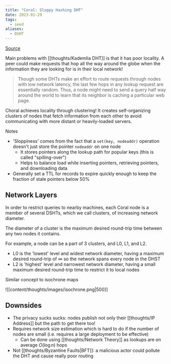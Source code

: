 ```yaml
---
title: "Coral: Sloppy Hashing DHT"
date: 2023-01-29
tags:
  - seed
aliases:
  - DSHT
---
```


[Source](https://www.cs.princeton.edu/~mfreed/docs/coral-iptps03.pdf)

Main problems with [[thoughts/Kademlia DHT]] is that it has poor locality. A peer could make requests that hop all the way around the globe when the information they are looking for is in their local network!

> Though some DHTs make an effort to route requests through nodes with low network latency, the last few hops in any lookup request are essentially random. Thus, a node might need to send a query half way around the world to learn that its neighbor is caching a particular web page.

Choral achieves locality through clustering! It creates self-organizing clusters of nodes that fetch information from each other to avoid communicating with more distant or heavily-loaded servers.

Notes

- 'Sloppiness' comes from the fact that a `set(key, nodeaddr)` operation doesn't just store the pointer `nodeaddr` on one node
  - It stores pointers along the lookup path for popular keys (this is called "spilling-over")
  - Helps to balance load while inserting pointers, retrieving pointers, and downloading data
- Generally set a TTL for records to expire quickly enough to keep the fraction of stale pointers below 50%

## Network Layers

In order to restrict queries to nearby machines, each Coral node is a member of several DSHTs, which we call clusters, of increasing network diameter.

The diameter of a cluster is the maximum desired round-trip time between any two nodes it contains.

For example, a node can be a part of 3 clusters, and L0, L1, and L2.

- L0 is the 'lowest' level and widest network diameter, having a maximum desired round-trip of $\infty$ so the network spans every node in the DHST
- L2 is 'highest' level and narrowest network diameter, having a small maximum desired round-trip time to restrict it to local nodes

Similar concept to isochrone maps

![[content/thoughts/images/isochrone.png|500]]

## Downsides

- The privacy sucks sucks: nodes publish not only their [[thoughts/IP Address]] but the path to get there too!
- Requires network size estimation which is hard to do if the number of nodes are small (i.e. requires a large deployment to be effective)
  - Can be done using [[thoughts/Network Theory]] as lookups are on average $O(\log n)$ hops
- Not [[thoughts/Byzantine Faults|BFT]]: a malicious actor could pollute the DHT and cause really poor routing
